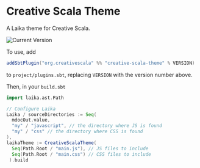 # Creative Scala Theme

A Laika theme for Creative Scala.

![Current Version](https://img.shields.io/maven-central/v/org.creativescala/creative-scala-theme_2.12)

To use, add 

```scala
addSbtPlugin("org.creativescala" %% "creative-scala-theme" % VERSION)
```

to `project/plugins.sbt`, replacing `VERSION` with the version number above.

Then, in your `build.sbt`

```scala
import laika.ast.Path

// Configure Laika
Laika / sourceDirectories := Seq(
  mdocOut.value,
  "my" / "javascript", // the directory where JS is found
  "my" / "css" // the directory where CSS is found
),
laikaTheme := CreativeScalaTheme(
  Seq(Path.Root / "main.js"), // JS files to include
  Seq(Path.Root / "main.css") // CSS files to include
 ).build
```
